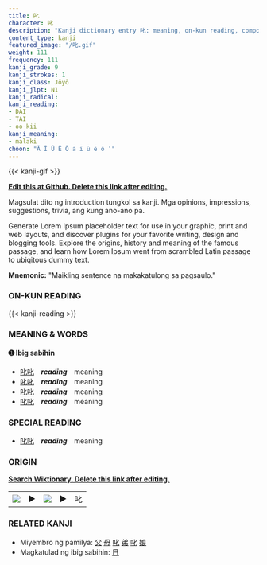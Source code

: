 ```yaml
---
title: 叱
character: 叱
description: "Kanji dictionary entry 叱: meaning, on-kun reading, compounds, origin, related kanji"
content_type: kanji
featured_image: "/叱.gif"
weight: 111
frequency: 111
kanji_grade: 9
kanji_strokes: 1
kanji_class: Jōyō
kanji_jlpt: N1
kanji_radical: 
kanji_reading: 
- DAI
- TAI
- oo-kii
kanji_meaning:
- malaki
chōon: "Ā Ī Ū Ē Ō ā ī ū ē ō ’"
---
```

[//]: # (Don't edit the line below. Kanji animated GIF code is automatically generated.)
{{< kanji-gif >}}

[//]: # (Edit below this line.)

**[Edit this at Github. Delete this link after editing.](https://github.com/tim0g/tim/tree/main/content/kanji/叱/index.md)**

Magsulat dito ng introduction tungkol sa kanji. Mga opinions, impressions, suggestions, trivia, ang kung ano-ano pa.

Generate Lorem Ipsum placeholder text for use in your graphic, print and web layouts, and discover plugins for your favorite writing, design and blogging tools. Explore the origins, history and meaning of the famous passage, and learn how Lorem Ipsum went from scrambled Latin passage to ubiqitous dummy text.
 
**Mnemonic:** "Maikling sentence na makakatulong sa pagsaulo."

### ON-KUN READING

[//]: # (Don't edit the line below. ON-KUN READING code is automatically generated.)
{{< kanji-reading >}}

### MEANING & WORDS

#### ➊ **Ibig sabihin**
  - [叱](../叱)[叱](../叱)　***reading***　meaning
  - [叱](../叱)[叱](../叱)　***reading***　meaning
  - [叱](../叱)[叱](../叱)　***reading***　meaning
  - [叱](../叱)[叱](../叱)　***reading***　meaning

### SPECIAL READING
  - [叱](../叱)[叱](../叱)　***reading***　meaning

### ORIGIN

**[Search Wiktionary. Delete this link after editing.](https://wiktionary.org/wiki/叱)**
<table class="kanji-table"><tr><td>
<img src="60px-叱-bronze.svg.png">
</td><td>▶</td><td>
<img src="60px-叱-oracle.svg.png">
</td><td>▶</td>
<td class="kanji-origin">叱</td>
</tr></table>

### RELATED KANJI
- Miyembro ng pamilya: [父](../父) [母](../母) [叱](../叱) [弟](../弟) [叱](../叱) [娘](../娘)
- Magkatulad ng ibig sabihin: [日](../日)
